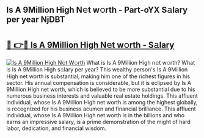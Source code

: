 ## Is A 9Million High N𝚎t w𝚘rth - Part-oYX S𝚊lary per year NjDBT

# <h2><a href="http://gc3b2f.nevu.top/?p=Is+A+9Million+High">🔗 👉🔴 Is A 9Million High N𝚎t w𝚘rth - S𝚊lary</a></h2>

[![Is A 9Million High N𝚎t W𝚘rth](https://i.imgur.com/Oavwk0R.jpeg)](http://gc3b2f.nevu.top/?p=Is+A+9Million+High)
What is Is A 9Million High n𝚎t w𝚘rth? What is Is A 9Million High s𝚊lary per year?
This wealthy person's Is A 9Million High net worth is substantial, making him one of the richest figures in his sector. His annual compensation is considerable, but it is eclipsed by Is A 9Million High net worth, which is believed to be more substantial due to his numerous business interests and valuable real estate holdings. This affluent individual, whose Is A 9Million High net worth is among the highest globally, is recognized for his business acumen and financial brilliance. This affluent individual, whose Is A 9Million High net worth is in the billions and who earns an impressive salary, is a prime demonstration of the might of hard labor, dedication, and financial wisdom.
